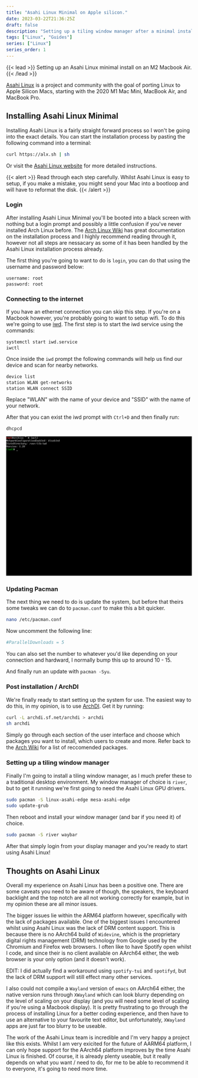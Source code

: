 ```yaml
---
title: "Asahi Linux Minimal on Apple silicon."
date: 2023-03-22T21:36:25Z
draft: false
description: "Setting up a tiling window manager after a minimal install of Asahi Linux on an M2 Macbook Air."
tags: ["Linux", "Guides"]
series: ["Linux"]
series_order: 1
---
```


{{< lead >}}
Setting up an Asahi Linux minimal install on an M2 Macbook Air.
{{< /lead >}}

[Asahi Linux](https://asahilinux.org/) is a project and community with the goal of porting Linux to Apple Silicon Macs, starting with the 2020 M1 Mac Mini, MacBook Air, and MacBook Pro.

## Installing Asahi Linux Minimal

Installing Asahi Linux is a fairly straight forward process so I won't be going into the exact details. You can start the installation process by pasting the following command into a terminal:

```bash
curl https://alx.sh | sh
```

Or visit the [Asahi Linux website](https://asahilinux.org/) for more detailed instructions.

{{< alert >}}
Read through each step carefully. Whilst Asahi Linux is easy to setup, if you make a mistake, you might send your Mac into a bootloop and will have to reformat the disk.
{{< /alert >}}

### Login

After installing Asahi Linux Minimal you'll be booted into a black screen with nothing but a login prompt and possibly a little confusion if you've never installed Arch Linux before. The [Arch Linux Wiki](https://wiki.archlinux.org/) has great documentation on the installation process and I highly recommend reading through it, however not all steps are nessacary as some of it has been handled by the Asahi Linux installation process already.

The first thing you're going to want to do is `login`, you can do that using the username and password below:

```shell
username: root
password: root
```

### Connecting to the internet

If you have an ethernet connection you can skip this step. If you're on a Macbook however, you're probably going to want to setup wifi.
To do this we're going to use [iwd](https://wiki.archlinux.org/title/iwd). The first step is to start the iwd service using the commands:

```shell
systemctl start iwd.service
iwctl
```

Once inside the `iwd` prompt the following commands will help us find our device and scan for nearby networks.

```shell
device list
station WLAN get-networks
station WLAN connect SSID
```

Replace "WLAN" with the name of your device and "SSID" with the name of your network.

After that you can exist the iwd prompt with `Ctrl+D` and then finally run:

```shell
dhcpcd
```

![iwd](iwd.png)

### Updating Pacman

The next thing we need to do is update the system, but before that theirs some tweaks we can do to `pacman.conf` to make this a bit quicker.

```bash
nano /etc/pacman.conf
```
Now uncomment the following line:

```bash
#ParallelDownloads = 5
```
You can also set the number to whatever you'd like depending on your connection and hardward, I normally bump this up to around 10 - 15.

And finally run an update with `pacman -Syu`.

### Post installation / ArchDI

We're finally ready to start setting up the system for use. The easiest way to do this, in my opinion, is to use [ArchDI](https://github.com/MatMoul/archdi). Get it by running:

```bash
curl -L archdi.sf.net/archdi > archdi
sh archdi
```

Simply go through each section of the user interface and choose which packages you want to install, which users to create and more. Refer back to the [Arch Wiki](https://wiki.archlinux.org/title/General_recommendations) for a list of reccomended packages.

### Setting up a tiling window manager

Finally I'm going to install a tiling window manager, as I much prefer these to a traditional desktop environment. My window manager of choice is `river`, but to get it running we're first going to need the Asahi Linux GPU drivers.

```bash
sudo pacman -S linux-asahi-edge mesa-asahi-edge
sudo update-grub
```
Then reboot and install your window manager (and bar if you need it) of choice.
```bash
sudo pacman -S river waybar
```

After that simply login from your display manager and you're ready to start using Asahi Linux!

## Thoughts on Asahi Linux

Overall my experience on Asahi Linux has been a positive one. There are some caveats you need to be aware of though, the speakers, the keyboard backlight and the top notch are all not working correctly for example, but in my opinion these are all minor issues.

The bigger issues lie within the ARM64 platform however, specifically with the lack of packages available. One of the biggest issues I encountered whilst using Asahi Linux was the lack of DRM content support. This is because there is no AArch64 build of `Widevine`, which is the proprietary digital rights management (DRM) technology from Google used by the Chromium and Firefox web browsers. I often like to have Spotify open whilst I code, and since their is no client available on AArch64 either, the web browser is your only option (and it doesn't work).

EDIT: I did actually find a workaround using `spotify-tui` and `spotifyd`, but the lack of DRM support will still effect many other services.

I also could not compile a `Wayland` version of `emacs` on AArch64 either, the native version runs through `XWayland` which can look blurry depending on the level of scaling on your display (and you will need some level of scaling if you're using a Macbook display). It is pretty frustrating to go through the process of installing Linux for a better coding experience, and then have to use an alternative to your favourite text editor, but unfortunately, `XWayland` apps are just far too blurry to be useable.

The work of the Asahi Linux team is incredible and I'm very happy a project like this exists. Whilst I am very exicited for the future of AARM64 platform, I can only hope support for the AArch64 platform improves by the time Asahi Linux is finished. Of course, it is already plenty useable, but it really depends on what you want / need to do, for me to be able to recommend it to everyone, it's going to need more time.